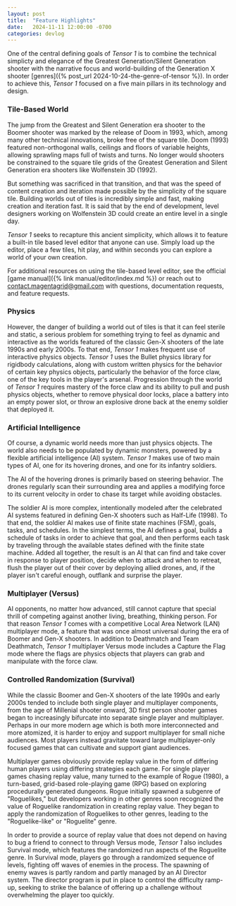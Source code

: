 ```yaml
---
layout: post
title:  "Feature Highlights"
date:   2024-11-11 12:00:00 -0700
categories: devlog
---
```


One of the central defining goals of *Tensor 1* is to combine the technical simplicty and elegance of the Greatest Generation/Silent Generation shooter with the narrative focus and world-building of the Generation X shooter [genres]({% post_url 2024-10-24-the-genre-of-tensor %}). In order to achieve this, *Tensor 1* focused on a five main pillars in its technology and design.

### Tile-Based World

The jump from the Greatest and Silent Generation era shooter to the Boomer shooter was marked by the release of Doom in 1993, which, among many other technical innovations, broke free of the square tile. Doom (1993) featured non-orthogonal walls, ceilings and floors of variable heights, allowing sprawling maps full of twists and turns.  No longer would shooters be constrained to the square tile grids of the Greatest Generation and Silent Generation era shooters like Wolfenstein 3D (1992).

But something was sacrificed in that transition, and that was the speed of content creation and iteration made possible by the simplicity of the square tile. Building worlds out of tiles is incredibly simple and fast, making creation and iteration fast. It is said that by the end of development, level designers working on Wolfenstein 3D could create an entire level in a single day.

*Tensor 1* seeks to recapture this ancient simplicity, which allows it to feature a built-in tile based level editor that anyone can use. Simply load up the editor, place a few tiles, hit play, and within seconds you can explore a world of your own creation.

For additional resources on using the tile-based level editor, see the official [game manual]({% link manual/editor/index.md %}) or reach out to [contact.magentagrid@gmail.com](mailto:contact.magentagrid@gmail.com) with questions, documentation requests, and feature requests.

### Physics

However, the danger of building a world out of tiles is that it can feel sterile and static, a serious problem for something trying to feel as dynamic and interactive as the worlds featured of the classic Gen-X shooters of the late 1990s and early 2000s. To that end, *Tensor 1* makes frequent use of interactive physics objects. *Tensor 1* uses the Bullet physics library for rigidbody calculations, along with custom written physics for the behavior of certain key physics objects, particularly the behavior of the force claw, one of the key tools in the player's arsenal. Progression through the world of *Tensor 1* requires mastery of the force claw and its ability to pull and push physics objects, whether to remove physical door locks, place a battery into an empty power slot, or throw an explosive drone back at the enemy soldier that deployed it.

### Artificial Intelligence

Of course, a dynamic world needs more than just physics objects. The world also needs to be populated by dynamic monsters, powered by a flexible artificial intelligence (AI) system. *Tensor 1* makes use of two main types of AI, one for its hovering drones, and one for its infantry soldiers.

The AI of the hovering drones is primarily based on steering behavior. The drones regularly scan their surrounding area and applies a modifying force to its current velocity in order to chase its target while avoiding obstacles.

The soldier AI is more complex, intentionally modeled after the celebrated AI systems featured in defining Gen-X shooters such as Half-Life (1998). To that end, the soldier AI makes use of finite state machines (FSM), goals, tasks, and schedules. In the simplest terms, the AI defines a goal, builds a schedule of tasks in order to achieve that goal, and then performs each task by traveling through the available states defined with the finite state machine. Added all together, the result is an AI that can find and take cover in response to player position, decide when to attack and when to retreat, flush the player out of their cover by deploying allied drones, and, if the player isn't careful enough, outflank and surprise the player.

### Multiplayer (Versus)

AI opponents, no matter how advanced, still cannot capture that special thrill of competing against another living, breathing, thinking person. For that reason *Tensor 1* comes with a competitive Local Area Network (LAN) multiplayer mode, a feature that was once almost universal during the era of Boomer and Gen-X shooters. In addition to Deathmatch and Team Deathmatch, *Tensor 1* multiplayer Versus mode includes a Capture the Flag mode where the flags are physics objects that players can grab and manipulate with the force claw.

### Controlled Randomization (Survival)

While the classic Boomer and Gen-X shooters of the late 1990s and early 2000s tended to include both single player and multiplayer components, from the age of Millenial shooter onward, 3D first person shooter games began to increasingly bifurcate into separate single player and multiplayer. Perhaps in our more modern age which is both more interconnected and more atomized, it is harder to enjoy and support multiplayer for small niche audiences. Most players instead gravitate toward large multiplayer-only focused games that can cultivate and support giant audiences.

Multiplayer games obviously provide replay value in the form of differing human players using differing strategies each game. For single player games chasing replay value, many turned to the example of Rogue (1980), a turn-based, grid-based role-playing game (RPG) based on exploring procedurally generated dungeons. Rogue initially spawned a subgenre of "Roguelikes," but developers working in other genres soon recognized the value of Roguelike randomization in creating replay value. They began to apply the randomization of Roguelikes to other genres, leading to the "Roguelike-like" or "Roguelite" genre.

In order to provide a source of replay value that does not depend on having to bug a friend to connect to through Versus mode, *Tensor 1* also includes Survival mode, which features the randomized run aspects of the Roguelite genre. In Survival mode, players go through a randomized sequence of levels, fighting off waves of enemies in the process. The spawning of enemy waves is partly random and partly managed by an AI Director system. The director program is put in place to control the difficulty ramp-up, seeking to strike the balance of offering up a challenge without overwhelming the player too quickly.
